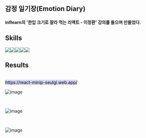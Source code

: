 ## 감정 일기장(Emotion Diary)

#### inflearn의 '한입 크기로 잘라 먹는 리액트 - 이정환' 강의를 들으며 만들었다.<br>

## Skills

<img src="https://img.shields.io/badge/React-61DAFB?style=flat-square&logo=React&logoColor=black"/><img src="https://img.shields.io/badge/JavaScript-FFCA28?style=flat-square&logo=JavaScript&logoColor=white"/><img src="https://img.shields.io/badge/HTML-E34F26?style=flat-square&logo=HTML5&logoColor=white"/><img src="https://img.shields.io/badge/CSS-1572B6?style=flat-square&logo=CSS3&logoColor=white"/><img src="https://img.shields.io/badge/Firebase-FFCA28?style=flat-square&logo=firebase&logoColor=white"/>
## Results
<br>
<mark style="background-color: #d4d4f8">https://react-minip-seulgi.web.app/</mark>
<br>

![image](https://user-images.githubusercontent.com/102353910/162172093-85a10bfa-8039-4c73-9312-2f44ef7378d8.png)

<br>

![image](https://user-images.githubusercontent.com/102353910/162172459-a582ee83-4432-46eb-8fc2-62eedfb3875e.png)

<br>

![image](https://user-images.githubusercontent.com/102353910/162172561-97baeecf-9075-4f25-9faf-d478aac939e4.png)
